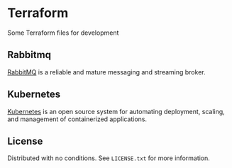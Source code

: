 # Terraform

Some Terraform files for development

## Rabbitmq
[RabbitMQ](https://www.rabbitmq.com/) is a reliable and mature messaging and streaming broker.

## Kubernetes
[Kubernetes](https://www.rabbitmq.com/) is an open source system for automating deployment, scaling, and management of containerized applications.

<!-- LICENSE -->
## License

Distributed with no conditions. See `LICENSE.txt` for more information.
